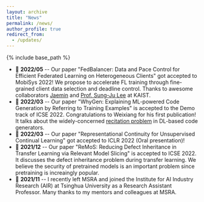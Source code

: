 ```yaml
---
layout: archive
title: "News"
permalink: /news/
author_profile: true
redirect_from:
  - /updates/
---
```


{% include base_path %}

- 📢 **2022/05** -- Our paper "FedBalancer: Data and Pace Control for Efficient Federated Learning on Heterogeneous Clients" got accepted to MobiSys 2022! We propose to accelerate FL training through fine-grained client data selection and deadline control. Thanks to awesome collaborators [Jaemin](https://jaemin-shin.github.io/) and [Prof. Sung-Ju Lee](https://jaemin-shin.github.io/) at KAIST.
- 📢 **2022/03** -- Our paper "WhyGen: Explaining ML-powered Code Generation by Referring to Training Examples" is accepted to the Demo track of ICSE 2022. Congratulations to Weixiang for his first publication! It talks about the widely-concerned [recitation problem](https://docs.github.com/ja/github/copilot/research-recitation) in DL-based code generators.
- 📢 **2022/03** -- Our paper "Representational Continuity for Unsupervised Continual Learning" got accepted to ICLR 2022 (Oral presentation)!
- 📢 **2021/12** -- Our paper "ReMoS: Reducing Defect Inheritance in Transfer Learning via Relevant Model Slicing" is accepted to ICSE 2022. It discusses the defect inheritance problem during transfer learning. We believe the security of pretrained models is an important problem since pretraining is increaingly popular.
- 📢 **2021/11** -- I recently left MSRA and joined the Institute for AI Industry Research (AIR) at Tsinghua University as a Research Assistant Professor. Many thanks to my mentors and colleagues at MSRA.

